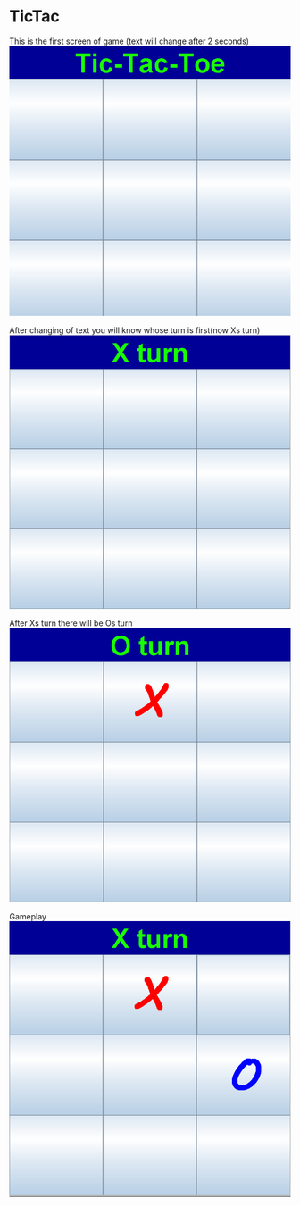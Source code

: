 # TicTac
This is the first screen of game (text will change after 2 seconds)
![](https://github.com/don0043/TicTac/blob/master/img/tictactoe.PNG)

After changing of text you will know whose turn is first(now Xs turn)
![](https://github.com/don0043/TicTac/blob/master/img/x_turn.PNG)

After Xs turn there will be Os turn
![](https://github.com/don0043/TicTac/blob/master/img/x.PNG)

Gameplay
![](https://github.com/don0043/TicTac/blob/master/img/o.PNG)

